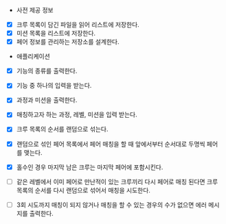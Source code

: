 - 사전 제공 정보
* [x] 크루 목록이 담긴 파일을 읽어 리스트에 저장한다.
* [x] 미션 목록을 리스트에 저장한다.
* [x] 페어 정보를 관리하는 저장소를 설계한다.

- 애플리케이션
* [x] 기능의 종류를 출력한다.
* [x] 기능 중 하나의 입력을 받는다.
* [x] 과정과 미션을 출력한다.
* [x] 매칭하고자 하는 과정, 레벨, 미션을 입력 받는다.

* [x] 크루 목록의 순서를 랜덤으로 섞는다.
* [x] 랜덤으로 섞인 페어 목록에서 페어 매칭을 할 때 앞에서부터 순서대로 두명씩 페어를 맺는다.
* [x] 홀수인 경우 마지막 남은 크루는 마지막 페어에 포함시킨다.
* [ ] 같은 레벨에서 이미 페어로 만난적이 있는 크루끼리 다시 페어로 매칭 된다면 크루 목록의 순서를 다시 랜덤으로 섞어서 매칭을 시도한다.
* [ ] 3회 시도까지 매칭이 되지 않거나 매칭을 할 수 있는 경우의 수가 없으면 에러 메시지를 출력한다.